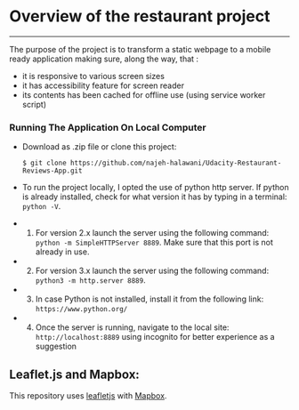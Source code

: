 # Overview of the restaurant project
---
The purpose of the project is to transform a static webpage to a mobile ready application making sure, along the way, that :
* it is responsive to various screen sizes
* it has accessibility feature for screen reader
* its contents has been cached for offline use (using service worker script)

### Running The Application On Local Computer

* Download as .zip file or clone this project:

    ```
    $ git clone https://github.com/najeh-halawani/Udacity-Restaurant-Reviews-App.git
    ```
* To run the project locally, I opted the use of python http server. If python is already installed, check for what version it has by typing in a terminal: `python -V`.
* 1. For version 2.x launch the server using the following command: `python -m SimpleHTTPServer 8889`. Make sure that this port is not already in use.
* 2. For version 3.x launch the server using the following command: `python3 -m http.server 8889`.
* 3. In case Python is not installed, install it from the following link: `https://www.python.org/`
* 4. Once the server is running, navigate to the local site: `http://localhost:8889` using incognito for better experience  as a suggestion


## Leaflet.js and Mapbox:

This repository uses [leafletjs](https://leafletjs.com/) with [Mapbox](https://www.mapbox.com/).
